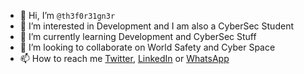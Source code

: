 - 👋 Hi, I’m `@th3f0r31gn3r`
- 👀 I’m interested in Development and I am also a CyberSec Student
- 🌱 I’m currently learning Development and CyberSec Stuff
- 💞️ I’m looking to collaborate on World Safety and Cyber Space
- 📫 How to reach me [Twitter](https://twitter.com/p/th3f0r31gn3r), [LinkedIn](https://linkedin.com/in/ronelkpossou) or [WhatsApp](https://wa.me/+22962644431)

<!---
th3f0r3ign3r/th3f0r3ign3r is a ✨ special ✨ repository because its `README.md` (this file) appears on your GitHub profile.
You can click the Preview link to take a look at your changes.
--->

